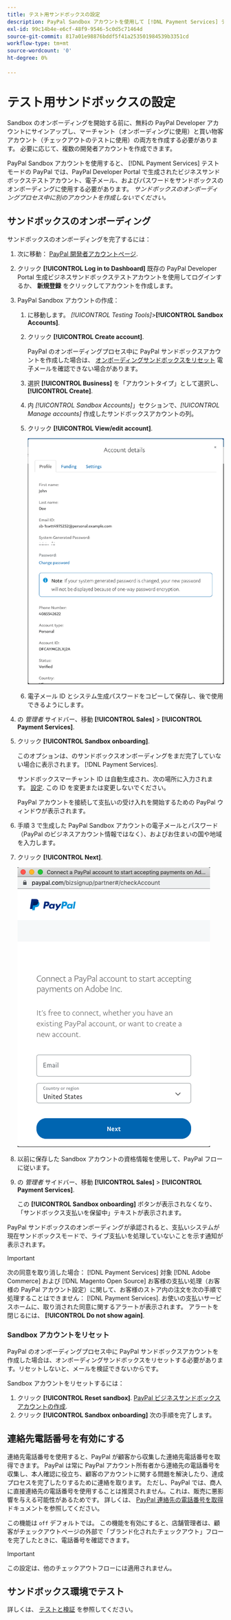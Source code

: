 ```yaml
---
title: テスト用サンドボックスの設定
description: PayPal Sandbox アカウントを使用して [!DNL Payment Services] テストモードの
exl-id: 99c14b4e-e6cf-48f9-9546-5c0d5c71464d
source-git-commit: 817a01e98876bddf5f41a253501984539b3351cd
workflow-type: tm+mt
source-wordcount: '0'
ht-degree: 0%

---
```


# テスト用サンドボックスの設定

Sandbox のオンボーディングを開始する前に、無料の PayPal Developer アカウントにサインアップし、マーチャント（オンボーディングに使用）と買い物客アカウント（チェックアウトのテストに使用）の両方を作成する必要があります。 必要に応じて、複数の開発者アカウントを作成できます。

PayPal Sandbox アカウントを使用すると、 [!DNL Payment Services] テストモードの PayPal では、PayPal Developer Portal で生成されたビジネスサンドボックステストアカウント、電子メール、およびパスワードをサンドボックスのオンボーディングに使用する必要があります。 *サンドボックスのオンボーディングプロセス中に別のアカウントを作成しないでください。*

## サンドボックスのオンボーディング

サンドボックスのオンボーディングを完了するには：

1. 次に移動： [PayPal 開発者アカウントページ](https://developer.paypal.com/developer/accounts/).
1. クリック **[!UICONTROL Log in to Dashboard]** 既存の PayPal Developer Portal 生成ビジネスサンドボックステストアカウントを使用してログインするか、 **新規登録** をクリックしてアカウントを作成します。
1. PayPal Sandbox アカウントの作成：
   1. に移動します。 _[!UICONTROL Testing Tools]_>**[!UICONTROL Sandbox Accounts]**.
   1. クリック **[!UICONTROL Create account]**.

      PayPal のオンボーディングプロセス中に PayPal サンドボックスアカウントを作成した場合は、 [オンボーディングサンドボックスをリセット](#reset-your-sandbox-account) 電子メールを確認できない場合があります。

   1. 選択 **[!UICONTROL Business]** を「アカウントタイプ」として選択し、 **[!UICONTROL Create]**.
   1. 内 _[!UICONTROL Sandbox Accounts]_」セクションで、_[!UICONTROL Manage accounts]_ 作成したサンドボックスアカウントの列。
   1. クリック **[!UICONTROL View/edit account]**.

      ![PayPal - Sandbox アカウントを表示/編集](assets/onboarding-viewedit-sandbox.png)

   1. 電子メール ID とシステム生成パスワードをコピーして保存し、後で使用できるようにします。

1. の _管理者_ サイドバー、移動 **[!UICONTROL Sales]** > **[!UICONTROL Payment Services]**.
1. クリック **[!UICONTROL Sandbox onboarding]**.

   このオプションは、のサンドボックスオンボーディングをまだ完了していない場合に表示されます。 [!DNL Payment Services].

   サンドボックスマーチャント ID は自動生成され、次の場所に入力されます。 [設定](settings.md). この ID を変更または変更しないでください。

   PayPal アカウントを接続して支払いの受け入れを開始するための PayPal ウィンドウが表示されます。

1. 手順 3 で生成した PayPal Sandbox アカウントの電子メールとパスワード（PayPal のビジネスアカウント情報ではなく）、およびお住まいの国や地域を入力します。
1. クリック **[!UICONTROL Next]**.

   ![PayPal — 支払いに PayPal アカウントを接続](assets/paypal-connectacct.png)

1. 以前に保存した Sandbox アカウントの資格情報を使用して、PayPal フローに従います。
1. の _管理者_ サイドバー、移動 **[!UICONTROL Sales]** > **[!UICONTROL Payment Services]**.

   この **[!UICONTROL Sandbox onboarding]** ボタンが表示されなくなり、「サンドボックス支払いを保留中」テキストが表示されます。

PayPal サンドボックスのオンボーディングが承認されると、支払いシステムが現在サンドボックスモードで、ライブ支払いを処理していないことを示す通知が表示されます。

>[!IMPORTANT]
>
>次の同意を取り消した場合： [!DNL Payment Services] 対象 [!DNL Adobe Commerce] および [!DNL Magento Open Source] お客様の支払い処理（お客様の PayPal アカウント設定）に関して、お客様のストア内の注文を次の手順で処理することはできません： [!DNL Payment Services]. お使いの支払いサービスホームに、取り消された同意に関するアラートが表示されます。 アラートを閉じるには、 **[!UICONTROL Do not show again]**.

### Sandbox アカウントをリセット

PayPal のオンボーディングプロセス中に PayPal サンドボックスアカウントを作成した場合は、オンボーディングサンドボックスをリセットする必要があります。リセットしないと、メールを検証できないからです。

Sandbox アカウントをリセットするには：

1. クリック **[!UICONTROL Reset sandbox]**. [PayPal ビジネスサンドボックスアカウントの作成](https://developer.paypal.com/docs/api-basics/sandbox/accounts/#create-a-business-sandbox-account).
1. クリック **[!UICONTROL Sandbox onboarding]** 次の手順を完了します。

## 連絡先電話番号を有効にする

連絡先電話番号を使用すると、PayPal が顧客から収集した連絡先電話番号を取得できます。 PayPal は常に PayPal アカウント所有者から連絡先の電話番号を収集し、本人確認に役立ち、顧客のアカウントに関する問題を解決したり、達成プロセスを完了したりするために連絡を取ります。 ただし、PayPal では、商人に直接連絡先の電話番号を使用することは推奨されません。これは、販売に悪影響を与える可能性があるためです。 詳しくは、 [PayPal 連絡先の電話番号を取得](https://developer.paypal.com/docs/admin/checkout-settings/#get-contact-telephone-numbers) ドキュメントを参照してください。

この機能は `off` デフォルトでは。 この機能を有効にすると、店舗管理者は、顧客がチェックアウトページの外部で「ブランド化されたチェックアウト」フローを完了したときに、電話番号を確認できます。

>[!IMPORTANT]
>
>この設定は、他のチェックアウトフローには適用されません。

## サンドボックス環境でテスト

詳しくは、 [テストと検証](test-validate.md) を参照してください。
